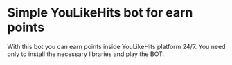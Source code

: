 # Simple YouLikeHits bot for earn points
With this bot you can earn points inside YouLikeHits platform 24/7.
You need only to install the necessary libraries and play the BOT.
